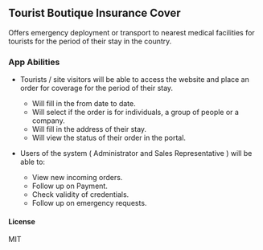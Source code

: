 ## Tourist Boutique Insurance Cover

Offers emergency deployment or transport to nearest medical facilities for tourists for the period of their stay in the country.

### App Abilities

* Tourists / site visitors will be able to access the website and place an order for coverage for the period of their stay.
    * Will fill in the from date to date.
    * Will select if the order is for individuals, a group of people or a company.
    * Will fill in the address of their stay.
    * Will view the status of their order in the portal.

* Users of the system ( Administrator and Sales Representative ) will be able to:
    - View new incoming orders.
    - Follow up on Payment.
    - Check validity of credentials.
    - Follow up on emergency requests.

#### License

MIT